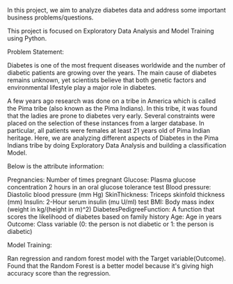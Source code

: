 In this project, we aim to analyze diabetes data and address some important business problems/questions.

This project is focused on Exploratory Data Analysis and Model Training using Python.

Problem Statement:

Diabetes is one of the most frequent diseases worldwide and the number of diabetic patients are growing over the years. The main cause of diabetes remains unknown, yet scientists believe that both genetic factors and environmental lifestyle play a major role in diabetes.

A few years ago research was done on a tribe in America which is called the Pima tribe (also known as the Pima Indians). In this tribe, it was found that the ladies are prone to diabetes very early. Several constraints were placed on the selection of these instances from a larger database. In particular, all patients were females at least 21 years old of Pima Indian heritage. Here, we are analyzing different aspects of Diabetes in the Pima Indians tribe by doing Exploratory Data Analysis and building a classification Model.


Below is the attribute information:

Pregnancies: Number of times pregnant
Glucose: Plasma glucose concentration 2 hours in an oral glucose tolerance test
Blood pressure: Diastolic blood pressure (mm Hg)
SkinThickness: Triceps skinfold thickness (mm)
Insulin: 2-Hour serum insulin (mu U/ml) test
BMI: Body mass index (weight in kg/(height in m)^2)
DiabetesPedigreeFunction: A function that scores the likelihood of diabetes based on family history
Age: Age in years
Outcome: Class variable (0: the person is not diabetic or 1: the person is diabetic)

Model Training:

Ran regression and random forest model with the Target variable(Outcome).
Found that the Random Forest is a better model because it's giving high accuracy score than the regression.

